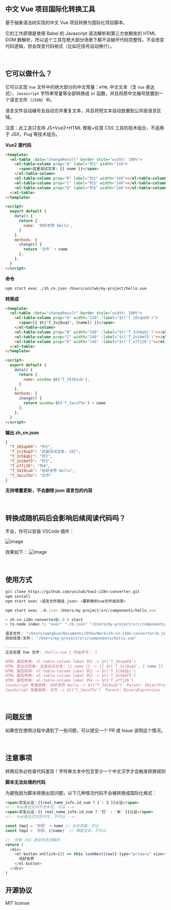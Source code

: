 ## 中文 Vue 项目国际化转换工具

基于抽象语法树实现的中文 Vue 项目转换为国际化项目脚本。

它的工作原理是使用 Babel 的 Javascript 语法解析和第三方依赖库的 HTML DOM 数解析，所以这个工具在绝大部分场景下都不会破坏代码完整性，不会改变代码逻辑，但会改变代码格式（比如花括号自动换行）。

<br />

## 它可以做什么？

它可以实现 `Vue` 文件中的绝大部分的中文常量：`HTML` 中文文本（含 `Vue` 表达式），`Javascript` 字符串常量等全部转换成 `$t` 函数，并且将原中文编号放置到一个语言文件（`JSON`）中。

语言文件自动编号会自动合并重复文本，并且将短文本自动放置到公共层语言区域。

注意：此工具只支持 JS+Vue2+HTML 模板+任意 CSS 工具的技术组合，不适用于 JSX，Pug 等技术组合。

**Vue2 源代码**

```html
<template>
  <el-table :data="changeResult" border style="width: 100%">
    <el-table-column prop="A" label="列1" width="110">
      <span>这是测试文本: {{ name }}</span>
    </el-table-column>
    <el-table-column prop="B" label="列2" width="140"></el-table-column>
    <el-table-column prop="C" label="列3" width="140"></el-table-column>
    <el-table-column prop="D" label="列4" width="140"></el-table-column>
  </el-table>
</template>

<script>
  export default {
    data() {
      return {
        name: '你好世界 Hello',
      }
    },
    methods: {
      change() {
        return '文件' + name
      },
    },
  }
</script>
```

**命令**

```bash
npm start exec ./zh_cn.json /Users/unitwk/my-project/hello.vue

```

**转换成**

```html
<template>
  <el-table :data="changeResult" border style="width: 100%">
    <el-table-column prop="A" width="110" :label="$t('T_101qe69')">
      <span>{{ $t('T_1vj8uq3', [name]) }}</span>
    </el-table-column>
    <el-table-column prop="B" width="140" :label="$t('T_3ch8qbj')"></el-table-column>
    <el-table-column prop="C" width="140" :label="$t('T_2n16mf5')"></el-table-column>
    <el-table-column prop="D" width="140" :label="$t('T_o7fj26')"></el-table-column>
  </el-table>
</template>

<script>
  export default {
    data() {
      return {
        name: window.$t('T_3419iub'),
      }
    },
    methods: {
      change() {
        return window.$t('T_3acu75o') + name
      },
    },
  }
</script>
```

**输出 zh_cn.json**

```json
{
  "T_101qe69": "列1",
  "T_1vj8uq3": "这是测试文本: {0}",
  "T_3ch8qbj": "列2",
  "T_2n16mf5": "列3",
  "T_o7fj26": "列4",
  "T_3419iub": "你好世界 Hello",
  "T_3acu75o": "文件"
}
```

**支持增量更新，不会删除 json 语言包的内容**

<br />

## 转换成随机码后会影响后续阅读代码吗？

不会，你可以安装 VSCode 插件：

![image](https://github.com/unitwk/Vue2-i18n-converter/assets/18360009/87ffd124-17f0-43b1-9443-60345de9f724)

效果如下：
![image](https://github.com/unitwk/Vue2-i18n-converter/assets/18360009/5bf01a22-209e-448c-8fbe-64e85b5af82a)



<br />


## 使用方式

```bash
git clone https://github.com/unitwk/Vue2-i18n-converter.git
npm install
npm start exec <语言文件路径.json> <要转换的vue文件或目录>
```

```javascript
npm start exec ./b.json /Users/my-project/src/components/hello.vue

> zh-cn-i18n-converter@1.0.0 start
> ts-node index.ts "exec" "./b.json" "/Users/my-project/src/components/hello.vue"

语言文件： "/Users/wangkun/Documents/OtherWork/zh-cn-i18n-converter/b.json"
目标目录/文件： "/Users/my-project/src/components/hello.vue"

----------
正在处理 Vue 文件: /hello.vue | 开始序号： 1

HTML 属性转换: el-table-column label 列1 -> $t('T_101qe69')
HTML 表达式转换: 这是测试文本: {{ name }} -> {{ $t('T_1vj8uq3', [ name ]) }}
HTML 属性转换: el-table-column label 列2 -> $t('T_3ch8qbj')
HTML 属性转换: el-table-column label 列3 -> $t('T_2n16mf5')
HTML 属性转换: el-table-column label 列4 -> $t('T_o7fj26')
JavaScript 常量替换: 你好世界 Hello -> $t("T_3419iub")  Parent: ObjectProperty
JavaScript 常量替换: 文件 -> $t("T_3acu75o")  Parent: BinaryExpression

```

<br />



## 问题反馈

如果您在使用过程中遇到了一些问题，可以提交一个 PR 或 Issue 说明这个情况。

<br />

## 注意事项

转换后务必检查代码差异！字符串文本中包含至少一个中文汉字才会触发转换规则

**脚本无法处理的代码**

为避免因为脚本转换出现问题，以下几种情况代码不会被转换成国际化格式：

```html
<span>实名认证：{{real_name_info.id_num ? 1 : 2 }}认证</span>
<!-- Vue表达式内不含中文，可以 -->
<span>实名认证：{{ real_name_info.id_num ? '已' : '未' }}认证</span>
<!-- Vue表达式内含中文，不可以 -->
```

```javascript
const tmp1 = '你好' + name // 文本常量，可以
const tmp2 = `你好，${name}` // 模板文本，不可以
```

```javascript
//  所有 JSX 语法均无法解析
return (
  <div>
    <el-button onClick={() => this.lookNest(row)} type="primary" size="small">
      你好世界
    </el-button>
  </div>
)
```

## 开源协议

MIT license

<br />
